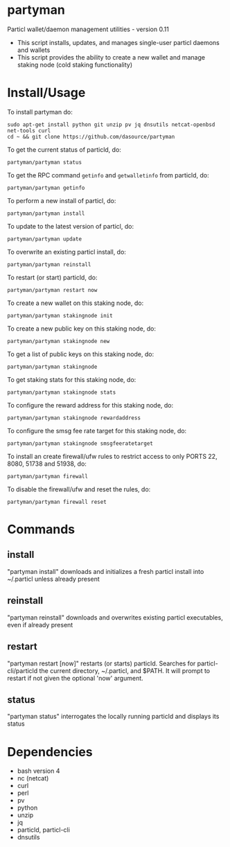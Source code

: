 # partyman

Particl wallet/daemon management utilities - version 0.11

* This script installs, updates, and manages single-user particl daemons and wallets
* This script provides the ability to create a new wallet and manage staking node (cold staking functionality)

# Install/Usage

To install partyman do:

    sudo apt-get install python git unzip pv jq dnsutils netcat-openbsd net-tools curl
    cd ~ && git clone https://github.com/dasource/partyman

To get the current status of particld, do:

    partyman/partyman status

To get the RPC command `getinfo` and `getwalletinfo` from particld, do:

    partyman/partyman getinfo



To perform a new install of particl, do:

    partyman/partyman install

To update to the latest version of particl, do:

    partyman/partyman update

To overwrite an existing particl install, do:

    partyman/partyman reinstall

To restart (or start) particld, do:

    partyman/partyman restart now



To create a new wallet on this staking node, do:

    partyman/partyman stakingnode init

To create a new public key on this staking node, do:

    partyman/partyman stakingnode new

To get a list of public keys on this staking node, do:

    partyman/partyman stakingnode

To get staking stats for this staking node, do:

    partyman/partyman stakingnode stats

To configure the reward address for this staking node, do:

    partyman/partyman stakingnode rewardaddress

To configure the smsg fee rate target for this staking node, do:

    partyman/partyman stakingnode smsgfeeratetarget



To install an create firewall/ufw rules to restrict access to only PORTS 22, 8080, 51738 and 51938, do:

    partyman/partyman firewall

To disable the firewall/ufw and reset the rules, do:

    partyman/partyman firewall reset



# Commands

## install

"partyman install" downloads and initializes a fresh particl install into ~/.particl
unless already present

## reinstall

"partyman reinstall" downloads and overwrites existing particl executables, even if
already present

## restart

"partyman restart [now]" restarts (or starts) particld. Searches for particl-cli/particld
the current directory, ~/.particl, and $PATH. It will prompt to restart if not
given the optional 'now' argument.

## status

"partyman status" interrogates the locally running particld and displays its status

# Dependencies

* bash version 4
* nc (netcat)
* curl
* perl
* pv
* python
* unzip
* jq
* particld, particl-cli
* dnsutils
